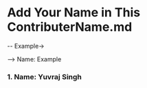 # Add Your Name in This ContributerName.md
-- Example->

--> Name: Example

### 1. Name: Yuvraj Singh
